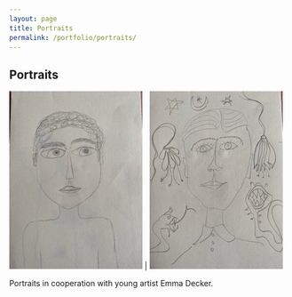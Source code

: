 ```yaml
---
layout: page
title: Portraits
permalink: /portfolio/portraits/
---
```


<h2> Portraits </h2>

![Folding](/assets/img/IMG_1047.jpg) | ![Folding](/assets/img/IMG_1048.jpg)



Portraits in cooperation with young artist Emma Decker.
